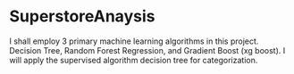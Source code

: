 # SuperstoreAnaysis
  I shall employ 3 primary machine learning algorithms in this project. Decision Tree, Random Forest Regression, and Gradient Boost (xg boost). I will apply the supervised algorithm decision tree for categorization. 
